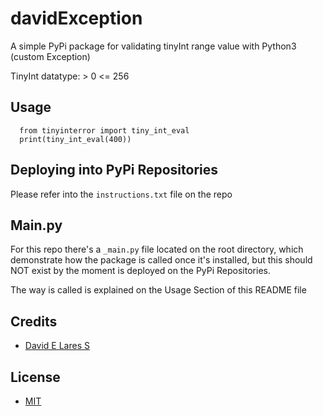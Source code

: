 # davidException

  A simple PyPi package for validating tinyInt range value with Python3 (custom Exception)

  TinyInt datatype:  > 0 <= 256

## Usage

```
  from tinyinterror import tiny_int_eval
  print(tiny_int_eval(400))
```

## Deploying into PyPi Repositories

  Please refer into the `instructions.txt` file on the repo

## Main.py

  For this repo there's a `_main.py` file located on the root directory, which demonstrate how the package is called once it's installed, but this should NOT exist by the moment is deployed on the PyPi Repositories.

  The way is called is explained on the Usage Section of this README file


## Credits

   - [David E Lares S](https://twitter.com/@davidlares3)

## License

   - [MIT](https://opensource.org/licenses/MIT)
